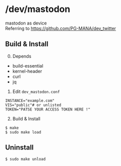 # /dev/mastodon
mastodon as device  
Referring to https://github.com/PG-MANA/dev_twitter

## Build & Install
0. Depends
* build-essential
* kernel-header
* curl
* jq

1. Edit `dev_mastodon.conf`
```
INSTANCE="example.com"
VIS="public"# or unlisted
TOKEN="PATSE YOUR ACCESS TOKEN HERE !"
```

2. Build & Install
```
$ make
$ sudo make load
```

## Uninstall
```
$ sudo make unload
```

